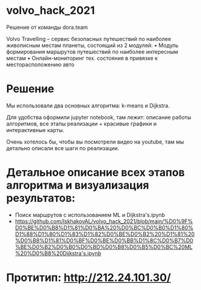 # volvo_hack_2021
Решение от команды dora.team

Volvo Travelling – сервис безопасных путешествий по наиболее живописным местам планеты, состоящий из 2 модулей:
•  Модуль формирования маршрутов путешествий по наиболее интересным местам
•  Онлайн-мониторинг тех. состояния в привязке к месторасположению авто

# Решение
Мы использовали два основных алгоритма: k-means и Dijkstra.

Для удобства оформили jupyter notebook, там лежит: описание работы алгоритмов, все этапы реализации + красивые графики и интерактивные карты.

Очень хотелось бы, чтобы вы посмотрели видео на youtube, там мы детально описали все шаги по реализации.

# Детальное описание всех этапов алгоритма и визуализация результатов: 
* Поиск маршрутов с использованием ML и Dijkstra's.ipynb
* https://github.com/IskhakovAL/volvo_hack_2021/blob/main/%D0%9F%D0%BE%D0%B8%D1%81%D0%BA%20%D0%BC%D0%B0%D1%80%D1%88%D1%80%D1%83%D1%82%D0%BE%D0%B2%20%D1%81%20%D0%B8%D1%81%D0%BF%D0%BE%D0%BB%D1%8C%D0%B7%D0%BE%D0%B2%D0%B0%D0%BD%D0%B8%D0%B5%D0%BC%20ML%20%D0%B8%20Dijkstra's.ipynb

# Протитип: http://212.24.101.30/
